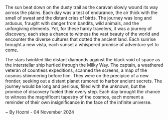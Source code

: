 
The sun beat down on the dusty trail as the caravan slowly wound its way across the plains. Each day was a test of endurance, the air thick with the smell of sweat and the distant cries of birds. The journey was long and arduous, fraught with danger from bandits, wild animals, and the unforgiving elements. Yet, for these hardy travelers, it was a journey of discovery, each step a chance to witness the vast beauty of the world and encounter the diverse cultures that dotted the ancient land. Each sunrise brought a new vista, each sunset a whispered promise of adventure yet to come.

The stars twinkled like distant diamonds against the black void of space as the interstellar ship hurtled through the Milky Way.  The captain, a weathered veteran of countless expeditions, scanned the screens, a map of the cosmos shimmering before him.  They were on the precipice of a new frontier, seeking out a distant planet rumored to harbor ancient secrets.  The journey would be long and perilous, filled with the unknown, but the promise of discovery fueled their every step.  Each day brought the chance to witness the magnificent tapestry of the cosmos, each moment a reminder of their own insignificance in the face of the infinite universe. 

~ By Hozmi - 04 November 2024
